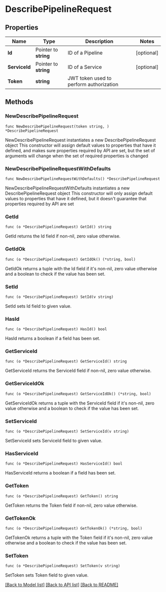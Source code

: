 # DescribePipelineRequest

## Properties

Name | Type | Description | Notes
------------ | ------------- | ------------- | -------------
**Id** | Pointer to **string** | ID of a Pipeline | [optional] 
**ServiceId** | Pointer to **string** | ID of a Service | [optional] 
**Token** | **string** | JWT token used to perform authorization | 

## Methods

### NewDescribePipelineRequest

`func NewDescribePipelineRequest(token string, ) *DescribePipelineRequest`

NewDescribePipelineRequest instantiates a new DescribePipelineRequest object
This constructor will assign default values to properties that have it defined,
and makes sure properties required by API are set, but the set of arguments
will change when the set of required properties is changed

### NewDescribePipelineRequestWithDefaults

`func NewDescribePipelineRequestWithDefaults() *DescribePipelineRequest`

NewDescribePipelineRequestWithDefaults instantiates a new DescribePipelineRequest object
This constructor will only assign default values to properties that have it defined,
but it doesn't guarantee that properties required by API are set

### GetId

`func (o *DescribePipelineRequest) GetId() string`

GetId returns the Id field if non-nil, zero value otherwise.

### GetIdOk

`func (o *DescribePipelineRequest) GetIdOk() (*string, bool)`

GetIdOk returns a tuple with the Id field if it's non-nil, zero value otherwise
and a boolean to check if the value has been set.

### SetId

`func (o *DescribePipelineRequest) SetId(v string)`

SetId sets Id field to given value.

### HasId

`func (o *DescribePipelineRequest) HasId() bool`

HasId returns a boolean if a field has been set.

### GetServiceId

`func (o *DescribePipelineRequest) GetServiceId() string`

GetServiceId returns the ServiceId field if non-nil, zero value otherwise.

### GetServiceIdOk

`func (o *DescribePipelineRequest) GetServiceIdOk() (*string, bool)`

GetServiceIdOk returns a tuple with the ServiceId field if it's non-nil, zero value otherwise
and a boolean to check if the value has been set.

### SetServiceId

`func (o *DescribePipelineRequest) SetServiceId(v string)`

SetServiceId sets ServiceId field to given value.

### HasServiceId

`func (o *DescribePipelineRequest) HasServiceId() bool`

HasServiceId returns a boolean if a field has been set.

### GetToken

`func (o *DescribePipelineRequest) GetToken() string`

GetToken returns the Token field if non-nil, zero value otherwise.

### GetTokenOk

`func (o *DescribePipelineRequest) GetTokenOk() (*string, bool)`

GetTokenOk returns a tuple with the Token field if it's non-nil, zero value otherwise
and a boolean to check if the value has been set.

### SetToken

`func (o *DescribePipelineRequest) SetToken(v string)`

SetToken sets Token field to given value.



[[Back to Model list]](../README.md#documentation-for-models) [[Back to API list]](../README.md#documentation-for-api-endpoints) [[Back to README]](../README.md)


